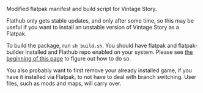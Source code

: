 Modified flatpak manifest and build script for Vintage Story.

Flathub only gets stable updates, and only after some time, so this may be useful if you want to install an unstable version of Vintage Story as a Flatpak.

To build the package, run `sh build.sh`. You should have flatpak and flatpak-builder installed and Flathub repo enabled on your system. Please see [the beginning of this page](https://docs.flatpak.org/en/latest/first-build.html) to figure out how to do so.

You also probably want to first remove your already installed game, if you have it installed via Flatpak, to not have to deal with branch switching. User files, such as mods and maps, will carry over.

